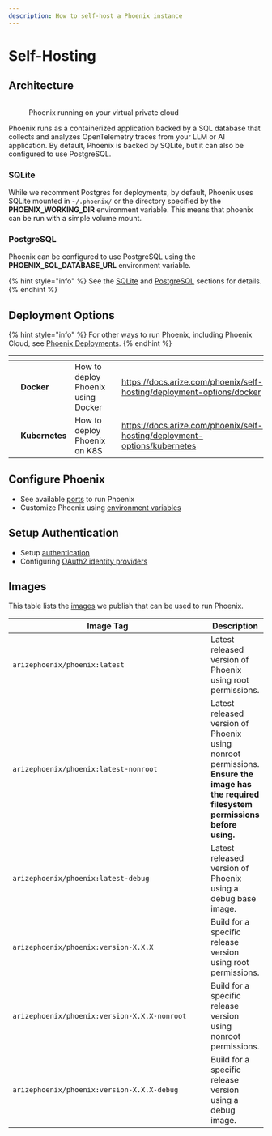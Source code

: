 ```yaml
---
description: How to self-host a Phoenix instance
---
```


# Self-Hosting

## Architecture

<figure><img src="https://storage.cloud.google.com/arize-assets/phoenix/assets/images/phoenix-architecture.png" alt=""><figcaption><p>Phoenix running on your virtual private cloud</p></figcaption></figure>

Phoenix runs as a containerized application backed by a SQL database that collects and analyzes OpenTelemetry traces from your LLM or AI application. By default, Phoenix is backed by SQLite, but it can also be configured to use PostgreSQL.

### SQLite

While we recomment Postgres for deployments, by default, Phoenix uses SQLite mounted in `~/.phoenix/` or the directory specified by the **PHOENIX\_WORKING\_DIR** environment variable. This means that phoenix can be run with a simple volume mount.

### PostgreSQL

Phoenix can be configured to use PostgreSQL using the **PHOENIX\_SQL\_DATABASE\_URL** environment variable.

{% hint style="info" %}
See the [SQLite](https://docs.arize.com/phoenix/self-hosting/deployment-options/kubernetes#sqlite-with-a-statefulset) and [PostgreSQL](https://docs.arize.com/phoenix/self-hosting/deployment-options/kubernetes#postgresql) sections for details.
{% endhint %}

## Deployment Options

{% hint style="info" %}
For other ways to run Phoenix, including Phoenix Cloud, see [Phoenix Deployments](https://docs.arize.com/phoenix/environments).
{% endhint %}

<table data-card-size="large" data-view="cards"><thead><tr><th></th><th></th><th></th><th data-hidden data-card-cover data-type="files"></th><th data-hidden data-card-target data-type="content-ref"></th></tr></thead><tbody><tr><td></td><td><strong>Docker</strong></td><td>How to deploy Phoenix using Docker</td><td></td><td><a href="https://docs.arize.com/phoenix/self-hosting/deployment-options/docker">https://docs.arize.com/phoenix/self-hosting/deployment-options/docker</a></td></tr><tr><td></td><td><strong>Kubernetes</strong></td><td>How to deploy Phoenix on K8S</td><td></td><td><a href="https://docs.arize.com/phoenix/self-hosting/deployment-options/kubernetes">https://docs.arize.com/phoenix/self-hosting/deployment-options/kubernetes</a></td></tr></tbody></table>

## Configure Phoenix

* See available [ports](https://docs.arize.com/phoenix/self-hosting/configuration#ports) to run Phoenix
* Customize Phoenix using [environment variables](https://docs.arize.com/phoenix/self-hosting/configuration#environment-variables)

## Setup Authentication

* Setup [authentication](https://docs.arize.com/phoenix/self-hosting/authentication)
* Configuring [OAuth2 identity providers](https://docs.arize.com/phoenix/self-hosting/authentication#configuring-oauth2-identity-providers)

## Images

This table lists the [images](https://hub.docker.com/r/arizephoenix/phoenix/tags) we publish that can be used to run Phoenix.

<table data-full-width="false"><thead><tr><th width="440">Image Tag</th><th>Description</th></tr></thead><tbody><tr><td><code>arizephoenix/phoenix:latest</code></td><td>Latest released version of Phoenix using root permissions.</td></tr><tr><td><code>arizephoenix/phoenix:latest-nonroot</code></td><td>Latest released version of Phoenix using nonroot permissions. <strong>Ensure the image has the required filesystem permissions before using.</strong></td></tr><tr><td><code>arizephoenix/phoenix:latest-debug</code></td><td>Latest released version of Phoenix using a debug base image.</td></tr><tr><td><code>arizephoenix/phoenix:version-X.X.X</code></td><td>Build for a specific release version using root permissions.</td></tr><tr><td><code>arizephoenix/phoenix:version-X.X.X-nonroot</code></td><td>Build for a specific release version using nonroot permissions.</td></tr><tr><td><code>arizephoenix/phoenix:version-X.X.X-debug</code></td><td>Build for a specific release version using a debug image.</td></tr></tbody></table> 